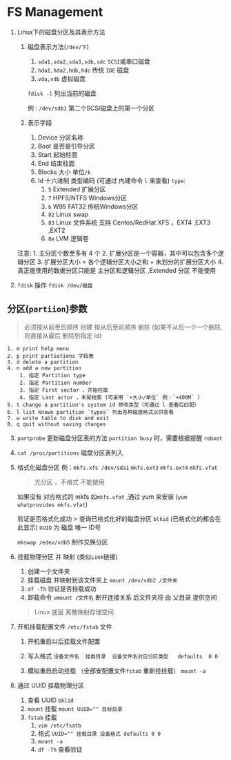 FS Management
=============

1. Linux下的磁盘分区及其表示方法
    1. 磁盘表示方法(`/dev/下`)
        1. `sda1,sda2,sda3,sdb,sdc`     `SCSI`或串口磁盘
        2. `hda1,hda2,hdb,hdc`    传统 `IDE` 磁盘
        3. `vda,vdb`    虚拟磁盘

        `fdisk -l` 列出当前的磁盘

        例 : `/dev/sdb1`  第二个SCSI磁盘上的第一个分区
    2. 表示字段
        1. Device 分区名称
        2. Boot 是否是引导分区
        3. Start 起始柱面
        4. End  结束柱面
        5. Blocks 大小 单位`/k`
        6. Id  十六进制 类型编码 (可通过 内建命令 `l` 来查看)
        `type`:
            1. `5` Extended 扩展分区
            2. `7` HPFS/NTFS Windows分区
            3. `b` W95 FAT32 传统Windows分区
            4. `82` Linux swap
            5. `83` Linux 文件系统 支持 Centos/RedHat XFS ，EXT4 ,EXT3 ,EXT2
            6. `8e` LVM 逻辑卷

    注意:
        1. 主分区个数至多有 4 个
        2. 扩展分区是一个容器，其中可以包含多个逻辑分区
        3. 扩展分区大小 = 各个逻辑分区大小之和 + 未划分的扩展分区大小
        4. 真正能使用的数据分区只能是 主分区和逻辑分区 ,Extended 分区 不能使用

2. `fdisk` 操作
    `fdisk /dev/磁盘`

分区(`partiion`)参数
---------

> 必须按从前至后顺序 创建
> 按从后至前顺序 删除 (如果不从后一个一个删除,则直接从最后 删除到指定 Id)

    1. m print help menu
    2. p print partiotions 字段表
    3. d delete a partition
    4. n add a new partition
        1. 指定 Partition type
        2. 指定 Partition number
        3. 指定 First sector ，开始柱面
        4. 指定 Last actor ，末尾柱面 (可采用 `+大小/单位` 例：`+400M` )
    5. t change a partition's system id 修改类型（可通过 l 查看后匹配）
    6. l list known partition `types` 列出各种磁盘格式以供查看
    7. w write table to disk and exit
    8. q quit without saving changes

3. `partprobe` 更新磁盘分区表的方法
    `partition busy` 时，需要根据提醒 `reboot`

4. `cat /proc/partitions` 磁盘分区表列入

5. 格式化磁盘分区
    例：`mkfs.xfs /dev/sda1`
    `mkfs.ext3`
    `mkfs.ext4`
    `mkfs.vfat`
    > 光分区 ，不格式 不能使用

    如果没有 对应格式的 mkfs
        如`mkfs.vfat` ,通过 yum 来安装 (`yum whatprovides mkfs.vfat`)

    验证是否格式化成功
        > 查询已格式化好的磁盘分区
        `blkid` (已格式化的都会在此显示)
        `UUID` 为 磁盘 唯一 ID号

    `mkswap /edev/vdb5` 制作交换分区

6. 挂载物理分区 并 映射 (类似`Link`链接)
    1. 创建一个文件夹
    2. 挂载磁盘 并映射到该文件夹上
        `mount /dev/vdb2 /文件夹`
    3. `df -Th` 验证是否挂载成功
    4. 卸载命令
        `umount /文件名` 断开连接关系
        后文件夹将 由 父目录 提供空间
    > Linux 底层 离散映射存储空间

7. 开机挂载配置文件 `/etc/fstab` 文件
    1. 开机重启以后挂载文件配置
    2. 写入格式
        `设备文件名  挂载目录  设备文件名对应分区类型   defaults  0 0`

    3. 模拟重启启动挂载 （全部安配置文件`fstab` 重新挂挂载）
        `mount -a`

8. 通过 UUID 挂载物理分区
    1. 查看 UUID 
        `bklid`
    2. `mount` 挂载
        `mount UUID="" 目标目录`
    3. `fstab` 挂载
        1. `vim /etc/fsatb`
        2. 格式
            `UUID="" 挂载目录 设备格式 defaults 0 0`
        3. `mount -a`
        4. `df -Th` 查看验证